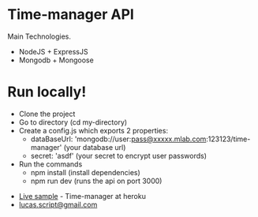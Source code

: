 # Time-manager API

Main Technologies.

  - NodeJS + ExpressJS
  - Mongodb + Mongoose

# Run locally!

  - Clone the project
  - Go to directory (cd my-directory)
  - Create a config.js which exports 2 properties:
    - dataBaseUrl: 'mongodb://user:pass@xxxxx.mlab.com:123123/time-manager' (your database url)
    - secret: 'asdf' (your secret to encrypt user passwords)
  - Run the commands
    - npm install (install dependencies)
    - npm run dev (runs the api on port 3000)

* [Live sample](https://time-manager-1.herokuapp.com) - Time-manager at heroku
* lucas.script@gmail.com
